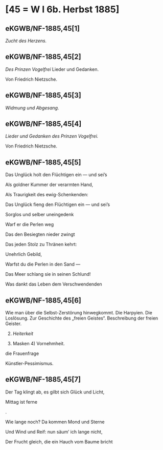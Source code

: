 # [45 = W I 6b. Herbst 1885]

## eKGWB/NF-1885,45[1]

*Zucht des* *Herzens.*

## eKGWB/NF-1885,45[2]

*Des Prinzen Vogelfrei*
Lieder und Gedanken.

Von
Friedrich Nietzsche.

## eKGWB/NF-1885,45[3]

*Widmung und* *Abgesang.*

## eKGWB/NF-1885,45[4]

*Lieder und Gedanken*
*des Prinzen Vogelfrei.*

Von
Friedrich Nietzsche.

## eKGWB/NF-1885,45[5]

Das Unglück holt den Flüchtigen ein — und sei’s

Als goldner Kummer der verarmten Hand,

Als Traurigkeit des ewig-Schenkenden:

Das Unglück fieng den Flüchtigen ein — und sei’s

Sorglos und selber uneingedenk

Warf er die Perlen weg

Das den Besiegten nieder zwingt

Das jeden Stolz zu Thränen kehrt:

Unehrlich Gebild,

Warfst du die Perlen in den Sand —

Das Meer schlang sie in seinen Schlund!

Was dankt das Leben dem Verschwendenden

## eKGWB/NF-1885,45[6]

Wie man über die Selbst-Zerstörung hinwegkommt. Die Harpyien. Die Loslösung. Zur Geschichte des „freien Geistes“. Beschreibung der freien Geister.

2) *Heiterkeit*

3) Masken 4) Vornehmheit.

die Frauenfrage

Künstler-Pessimismus.

## eKGWB/NF-1885,45[7]

Der Tag klingt ab, es gilbt sich Glück und Licht,

Mittag ist ferne

.

Wie lange noch? Da kommen Mond und Sterne

Und Wind und Reif: nun säum’ ich lange nicht,

Der Frucht gleich, die ein Hauch vom Baume bricht
